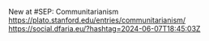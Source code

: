 New at #SEP: Communitarianism https://plato.stanford.edu/entries/communitarianism/ https://social.dfaria.eu/?hashtag=2024-06-07T18:45:03Z